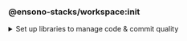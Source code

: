 <!-- markdownlint-disable MD041 -->

### @ensono-stacks/workspace:init

<details>
<summary>Set up libraries to manage code & commit quality</summary>
Set up libraries to manage code & commit quality, keeping projects consistent and will generally be useful in any workspace.

Allows you to choose your recommended 3rd party provider options.

## Prerequisites

To scaffold your workspace with FE and deployment/infrastructure there is a dependency on the `stacks` -> `config` & `executedGenerators` fields within `nx.json`.
If you have already run the Stacks CLI these fields will be automatically populated. Alternatively, if you created your workspace with `create-stacks-workspace`, these fields will have been populated if you passed in the relevant CLI arguments.
If you are Stackifying an existing Nx workspace, this must be added manually - an example `stacks` field can be seen here:

```json
{
  "stacks": {
    "config": {
      "business": {
        "company": "Ensono",
        "domain": "stacks",
        "component": "nx"
      },
      "domain": {
        "internal": "test.com",
        "external": "test.dev"
      },
      "cloud": {
        "platform": "azure",
        "region": "euw"
      },
      "pipeline": "azdo",
      "terraform": {
        "group": "terraform-group",
        "storage": "terraform-storage",
        "container": "terraform-container"
      },
      "vcs": {
        "type": "github",
        "url": "remote.git"
      }
    },
    "executedGenerators": {
      "project": {},
      "workspace": []
    }
  }
}
```

Please see the [Stacks CLI documentation](https://stacks.amido.com/docs/stackscli/about) for information on each of these values.

## Usage

Initialise your NX workspace with stacks with the following command:

```bash
nx g @ensono-stacks/workspace:init
```

### Command line arguments

Interactive options can instead be passed via the command line:

| Option           | Description                    | Type    | Accepted Values | Default |
| ---------------- | ------------------------------ | ------- | --------------- | ------- |
| --husky          | Install & configure husky      | boolean | [true, false]   | true    |
| --commitizen     | Install & configure commitizen | boolean | [true, false]   | true    |
| --eslint         | Install & configure eslint     | boolean | [true, false]   | true    |
| --pipelineRunner | Which pipeline runner to use   | enum    | [taskctl, none] | taskctl |

### Generator Output

Files updated: package.json

Files created:

```cs
├── workspace root
│   ├── .husky
│   ├── ├── commit-msg
│   ├── ├── pre-commit
│   ├── ├── prepare-commit-msg
│   ├── .eslintrc.json
│   ├── commitlint.config.js
│   ├── tsconfig.base.json
```

If `--pipelineRunner=taskctl` is passed, the generator will also create a `build` directory:

```cs
├── workspace root
│   ├── build
│   ├── ├── azDevOps
│   ├── ├── ├── azuredevops-runner.yaml - Azure Devops pipeline definition. Consumes `stages` and `vars` files in this directory
│   ├── ├── ├── azuredevops-stages.yaml - Azure Devops pipeline stages
│   ├── ├── ├── azuredevops-vars.yaml - Azure Devops variable definitions required by the pipeline
│   ├── ├── taskctl
│   ├── ├── ├── contexts.yaml - Context definitions for taskctl
│   ├── ├── ├── tasks.yaml - Task definitions for taskctl to be consumed by the pipeline
```

This sets up a CI/CD pipeline to provide a smooth collaborative workflow.

Currently supported pipeline tools are [Azure Devops](https://azure.microsoft.com/en-gb/products/devops/) and [taskctl](https://github.com/taskctl/taskctl).

:::caution

The `build` files will only be generated if required project values have been collected from the [Stacks CLI](../nx_monorepo.md#option-1-stacks-cli) or through the [@ensono-stacks/create-stacks-workspace](../nx_monorepo.md#option-2-create-stacks-workspace-generator) plugin.

:::

#### Commit management

Keeping commits well-structured and clear is key to enabling collaboration on a project. This generator initialises three tools to empower consistent commits:

- [Commitizen](https://www.npmjs.com/package/commitizen) - Interactive tool that helps to build constructive messages on commit. The generator adds commitizen config to the package.json:

```json title="Commitizen config"
"config": {
    "commitizen": {
        "path": "@commitlint/cz-commit-lint"
    }
  }
```

- [Commitlint](https://commitlint.js.org/) - Standardised commit message format to make reading commit history easy. The generator installs Commitlint and uses it for commitizen config.
- [Husky](https://typicode.github.io/husky/#/) - Git hook management tool. The generator adds a `prepare` script to ensure husky is always installed:

```json title="Husky install script"
"scripts": {
    "prepare": "husky install"
  },
```

It also adds commitizen to the git `prepare-commit-msg` script, and Commitlint to the `commit-msg`. This means that you can simply run `git commit` and get the benefits of both tools.

#### Code quality management

Stacks projects use ESLint and Typescript to help maintain code quality. Using the same config in every Stacks project ensures consistency and allows developers to more easily onboard onto new projects.

This generator creates config files for both Typescript and ESLint and installs the relevant dependencies.

</details>
